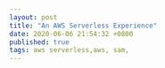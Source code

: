 ```yaml
---
layout: post
title: "An AWS Serverless Experience"
date: 2020-06-06 21:54:32 +0800
published: true
tags: aws serverless,aws, sam,
---
```



